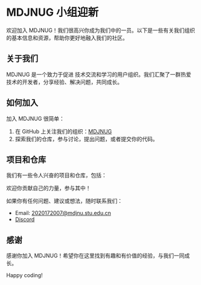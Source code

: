 # MDJNUG 小组迎新

欢迎加入 MDJNUG！我们很高兴你成为我们中的一员。以下是一些有关我们组织的基本信息和资源，帮助你更好地融入我们的社区。

## 关于我们

MDJNUG 是一个致力于促进 技术交流和学习的用户组织。我们汇聚了一群热爱  技术的开发者，分享经验、解决问题，共同成长。

## 如何加入

加入 MDJNUG 很简单：
1. 在 GitHub 上关注我们的组织：[MDJNUG](https://github.com/MDJNUG)
2. 探索我们的仓库，参与讨论，提出问题，或者提交你的代码。

## 项目和仓库

我们有一些令人兴奋的项目和仓库，包括：

欢迎你贡献自己的力量，参与其中！


如果你有任何问题、建议或想法，随时联系我们：
- Email: 2020172007@mdjnu.stu.edu.cn
- [Discord]()

## 感谢

感谢你加入 MDJNUG！希望你在这里找到有趣和有价值的经验，与我们一同成长。

Happy coding!
